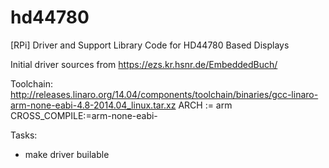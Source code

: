 # hd44780
[RPi] Driver and Support Library Code for HD44780 Based Displays

Initial driver sources from
https://ezs.kr.hsnr.de/EmbeddedBuch/

Toolchain:
http://releases.linaro.org/14.04/components/toolchain/binaries/gcc-linaro-arm-none-eabi-4.8-2014.04_linux.tar.xz
ARCH  := arm
CROSS_COMPILE:=arm-none-eabi-

Tasks:
- make driver builable
